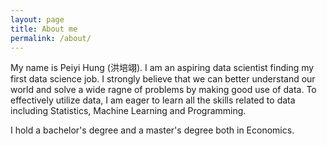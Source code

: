 ```yaml
---
layout: page
title: About me
permalink: /about/
---
```


My name is Peiyi Hung (洪培翊). I am an aspiring data scientist finding my first data science job. I strongly believe that we can better understand our world and solve a wide ragne of problems by making good use of data. To effectively utilize data, I am eager to learn all the skills related to data including Statistics, Machine Learning and Programming. 

I hold a bachelor's degree and a master's degree both in Economics.



